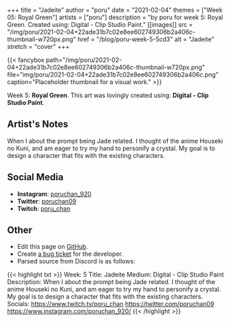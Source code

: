 +++
title =       "Jadeite"
author =      "poru"
date =        "2021-02-04"
themes =      ["Week 05: Royal Green"]
artists =     ["poru"]
description = "by poru for week 5: Royal Green. Created using: Digital - Clip Studio Paint."
[[images]]
              src = "/img/poru/2021-02-04+22ade31b7c02e8ee602749306b2a406c-thumbnail-w720px.png"
              href = "/blog/poru-week-5-5cd3"
              alt = "Jadeite"
              stretch = "cover"
+++


{{< fancybox path="/img/poru/2021-02-04+22ade31b7c02e8ee602749306b2a406c-thumbnail-w720px.png" file="img/poru/2021-02-04+22ade31b7c02e8ee602749306b2a406c.png" caption="Placeholder thumbnail for a visual work." >}}


Week 5: **Royal Green**. This art was lovingly created using: **Digital - Clip Studio Paint**.

## Artist's Notes

When I about the prompt being Jade related. I thought of the anime Houseki no Kuni, and am eager to try my hand to personify a crystal. My goal is to design a character that fits with the existing characters.

## Social Media

- **Instagram**: <a href='https://instagram.com/poruchan_920' target='_blank'>poruchan_920</a>
- **Twitter**: <a href='https://twitter.com/poruchan09' target='_blank'>poruchan09</a>
- **Twitch**: <a href='https://twitch.tv/poru_chan' target='_blank'>poru_chan</a>

## Other

- Edit this page on [GitHub](https://github.com/teaminkling/web-refresh/edit/main/content/blog/poru-week-5-5cd3.md).
- Create [a bug ticket](https://github.com/teaminkling/web-refresh/issues/new?assignees=&labels=bug&template=problem-report.md&title=) for the developer.
- Parsed source from Discord is as follows:

{{< highlight txt >}}
Week: 5
Title: Jadeite
Medium: Digital - Clip Studio Paint
Description: When I about the prompt being Jade related. I thought of the anime Houseki no Kuni, and am eager to try my hand to personify a crystal. My goal is to design a character that fits with the existing characters. 
Socials: https://www.twitch.tv/poru_chan
https://twitter.com/poruchan09
https://www.instagram.com/poruchan_920/
{{< /highlight >}}